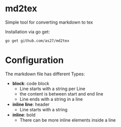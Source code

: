 # md2tex

Simple tool for converting markdown to tex

Installation via go get:

```
go get github.com/as27/md2tex
```

# Configuration

The markdown file has different Types:

* __block__: code block
    * Line starts with a string per Line
    * the content is between start and end line
    * Line ends with a string in a line
* __inline line__: header
    * Line starts with a string
* __inline__: bold
    * There can be more inline elements inside a line